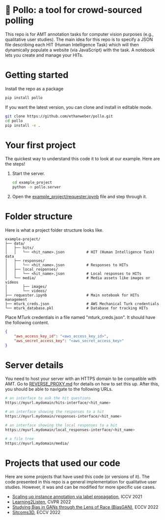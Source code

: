 # 🐥 Pollo: a tool for crowd-sourced polling

This repo is for AMT annotation tasks for computer vision purposes (e.g., qualitative user studies). The main idea for this repo is to specify a JSON file describing each HIT (Human Intelligence Task) which will then dynamically populate a website (via JavaScript) with the task. A notebook lets you create and manage your HITs.

# Getting started

Install the repo as a package

```bash
pip install pollo
```

If you want the latest version, you can clone and install in editable mode.

```bash
git clone https://github.com/ethanweber/pollo.git
cd pollo
pip install -e .
```

# Your first project

The quickest way to understand this code it to look at our example. Here are the steps!

1. Start the server.

    ```bash
    cd example_project
    python -m pollo.server
    ```

2. Open the [example_project/requester.ipynb](example_project/requester.ipynb) file and step through it.

# Folder structure

Here is what a project folder structure looks like.

```
example-project/
├── data/
│   ├── hits/
│   │   └── <hit_name>.json          # HIT (Human Intelligence Task) data
│   ├── responses/
│   │   └── <hit_name>.json          # Responses to HITs
│   ├── local_responses/
│   │   └── <hit_name>.json          # Local responses to HITs
│   └── media/                       # Media assets like images or videos
│       ├── images/
│       └── videos/
├── requester.ipynb                  # Main notebook for HITs management
├── mturk_creds.json                 # AWS Mechanical Turk credentials
└── mturk_database.pkl               # Database for tracking HITs
```

Place MTurk credentials in a file named "mturk_creds.json". It should have the following content.

```json
{
    "aws_access_key_id": "<aws_access_key_id>",
    "aws_secret_access_key": "<aws_secret_access_key>"
}
```

# Server details

You need to host your server with an HTTPS domain to be compatible with AMT. Go to [REVERSE_PROXY.md](REVERSE_PROXY.md) for details on how to set this up. After this, you should be able to navigate to the following URLs.

```bash
# an interface to ask the hit questions
https://myurl.mydomain/hits-interface/<hit_name>

# an interface showing the responses to a hit
https://myurl.mydomain/responses-interface/<hit_name>

# an interface showing the local responses to a hit
https://myurl.mydomain/local_responses-interface/<hit_name>

# a file tree
https://myurl.mydomain/media/
```

# Projects that used our code

Here are some projects that have used this code (or versions of it). The code presented in this repo is a general implementation for qualitative user studies. However, it was and can be modified for more specific use cases.

- [Scaling up instance annotation via label propagation](http://scaling-anno.csail.mit.edu/), ICCV 2021
- [Learning2Listen](https://evonneng.github.io/learning2listen/), CVPR 2022
- [Studying Bias in GANs through the Lens of Race (BiasGAN)](https://neerja.me/bias-gans/), ECCV 2022
- [Sitcoms3D](https://ethanweber.me/sitcoms3D/), ECCV 2022
